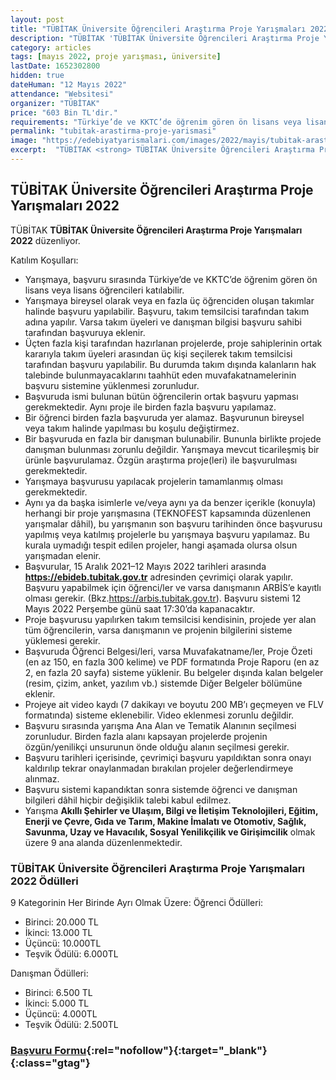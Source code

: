```yaml
---
layout: post
title: "TÜBİTAK Üniversite Öğrencileri Araştırma Proje Yarışmaları 2022"
description: "TÜBİTAK 'TÜBİTAK Üniversite Öğrencileri Araştırma Proje Yarışmaları 2022' düzenliyor."
category: articles
tags: [mayıs 2022, proje yarışması, üniversite]
lastDate: 1652302800
hidden: true
dateHuman: "12 Mayıs 2022"
attendance: "Websitesi"
organizer: "TÜBİTAK"
price: "603 Bin TL'dir."
requirements: "Türkiye’de ve KKTC’de öğrenim gören ön lisans veya lisans öğrencileri katılabilir."
permalink: "tubitak-arastirma-proje-yarismasi"
image: "https://edebiyatyarismalari.com/images/2022/mayis/tubitak-arastirma-proje-yarismasi.jpg"
excerpt:  "TÜBİTAK <strong> TÜBİTAK Üniversite Öğrencileri Araştırma Proje Yarışmaları 2022 </strong> düzenliyor."
---
```


## TÜBİTAK Üniversite Öğrencileri Araştırma Proje Yarışmaları 2022
TÜBİTAK **TÜBİTAK Üniversite Öğrencileri Araştırma Proje Yarışmaları 2022** düzenliyor.

Katılım Koşulları:
- Yarışmaya, başvuru sırasında Türkiye’de ve KKTC’de öğrenim gören ön lisans veya lisans öğrencileri katılabilir.
- Yarışmaya bireysel olarak veya en fazla üç öğrenciden oluşan takımlar halinde başvuru yapılabilir. Başvuru, takım temsilcisi tarafından takım adına yapılır. Varsa takım üyeleri ve danışman bilgisi başvuru sahibi tarafından başvuruya eklenir.
- Üçten fazla kişi tarafından hazırlanan projelerde, proje sahiplerinin ortak kararıyla takım üyeleri arasından üç kişi seçilerek takım temsilcisi tarafından başvuru yapılabilir. Bu durumda takım dışında kalanların hak talebinde bulunmayacaklarını taahhüt eden muvafakatnamelerinin başvuru sistemine yüklenmesi zorunludur.
- Başvuruda ismi bulunan bütün öğrencilerin ortak başvuru yapması gerekmektedir. Aynı proje ile birden fazla başvuru yapılamaz.
- Bir öğrenci birden fazla başvuruda yer alamaz. Başvurunun bireysel veya takım halinde yapılması bu koşulu değiştirmez.
- Bir başvuruda en fazla bir danışman bulunabilir. Bununla birlikte projede danışman bulunması zorunlu değildir. 
Yarışmaya mevcut ticarileşmiş bir ürünle başvurulamaz. Özgün araştırma proje(leri) ile başvurulması gerekmektedir.
- Yarışmaya başvurusu yapılacak projelerin tamamlanmış olması gerekmektedir.
- Aynı ya da başka isimlerle ve/veya aynı ya da benzer içerikle (konuyla) herhangi bir proje yarışmasına (TEKNOFEST kapsamında düzenlenen yarışmalar dâhil), bu yarışmanın son başvuru tarihinden önce başvurusu yapılmış veya katılmış projelerle bu yarışmaya başvuru yapılamaz. Bu kurala uymadığı tespit edilen projeler, hangi aşamada olursa olsun yarışmadan elenir.
- Başvurular, 15 Aralık 2021–12 Mayıs 2022 tarihleri arasında **https://ebideb.tubitak.gov.tr** adresinden çevrimiçi olarak yapılır. Başvuru yapabilmek için öğrenci/ler ve varsa danışmanın ARBİS’e kayıtlı olması gerekir. (Bkz.https://arbis.tubitak.gov.tr). Başvuru sistemi 12 Mayıs 2022 Perşembe günü saat 17:30’da kapanacaktır.
- Proje başvurusu yapılırken takım temsilcisi kendisinin, projede yer alan tüm öğrencilerin, varsa danışmanın ve projenin bilgilerini sisteme yüklemesi gerekir.
- Başvuruda Öğrenci Belgesi/leri, varsa Muvafakatname/ler, Proje Özeti (en az 150, en fazla 300 kelime) ve PDF formatında Proje Raporu (en az 2, en fazla 20 sayfa) sisteme yüklenir. Bu belgeler dışında kalan belgeler (resim, çizim, anket, yazılım vb.) sistemde Diğer Belgeler bölümüne eklenir.
- Projeye ait video kaydı (7 dakikayı ve boyutu 200 MB’ı geçmeyen ve FLV formatında) sisteme eklenebilir. Video eklenmesi zorunlu değildir.
- Başvuru sırasında yarışma Ana Alan ve Tematik Alanının seçilmesi zorunludur. Birden fazla alanı kapsayan projelerde projenin özgün/yenilikçi unsurunun önde olduğu alanın seçilmesi gerekir.
- Başvuru tarihleri içerisinde, çevrimiçi başvuru yapıldıktan sonra onayı kaldırılıp tekrar onaylanmadan bırakılan projeler değerlendirmeye alınmaz.
- Başvuru sistemi kapandıktan sonra sistemde öğrenci ve danışman bilgileri dâhil hiçbir değişiklik talebi kabul edilmez. 
- Yarışma **Akıllı Şehirler ve Ulaşım, Bilgi ve İletişim Teknolojileri, Eğitim, Enerji ve Çevre, Gıda ve Tarım, Makine İmalatı ve Otomotiv, Sağlık, Savunma, Uzay ve Havacılık, Sosyal Yenilikçilik ve Girişimcilik** olmak üzere 9 ana alanda düzenlenmektedir. 

### TÜBİTAK Üniversite Öğrencileri Araştırma Proje Yarışmaları 2022 Ödülleri
9 Kategorinin Her Birinde Ayrı Olmak Üzere:
Öğrenci Ödülleri:
- Birinci: 20.000 TL
- İkinci: 13.000 TL
- Üçüncü: 10.000TL
- Teşvik Ödülü: 6.000TL

Danışman Ödülleri:
- Birinci: 6.500 TL
- İkinci: 5.000 TL
- Üçüncü: 4.000TL
- Teşvik Ödülü: 2.500TL

### [Başvuru Formu](https://ebideb.tubitak.gov.tr/?ref=edebiyatyarismalari.com){:rel="nofollow"}{:target="_blank"}{:class="gtag"}